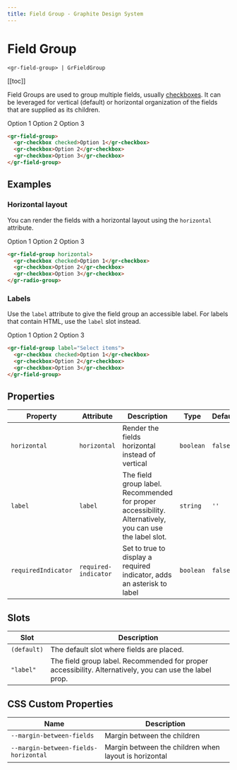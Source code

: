 ```yaml
---
title: Field Group - Graphite Design System
---
```


# Field Group

`<gr-field-group> | GrFieldGroup`

[[toc]]

Field Groups are used to group multiple fields, usually [checkboxes](/components/checkbox). It can be leveraged for vertical (default) or horizontal organization of the fields that are supplied as its children.

<div class="example-block">
  <gr-field-group>
    <gr-checkbox checked>Option 1</gr-checkbox>
    <gr-checkbox>Option 2</gr-checkbox>
    <gr-checkbox>Option 3</gr-checkbox>
  </gr-field-group>
</div>

```html
<gr-field-group>
  <gr-checkbox checked>Option 1</gr-checkbox>
  <gr-checkbox>Option 2</gr-checkbox>
  <gr-checkbox>Option 3</gr-checkbox>
</gr-field-group>
```

## Examples

### Horizontal layout

You can render the fields with a horizontal layout using the `horizontal` attribute.

<div class="example-block">
  <gr-field-group horizontal>
    <gr-checkbox checked>Option 1</gr-checkbox>
    <gr-checkbox>Option 2</gr-checkbox>
    <gr-checkbox>Option 3</gr-checkbox>
  </gr-field-group>
</div>

```html
<gr-field-group horizontal>
  <gr-checkbox checked>Option 1</gr-checkbox>
  <gr-checkbox>Option 2</gr-checkbox>
  <gr-checkbox>Option 3</gr-checkbox>
</gr-radio-group>
```

### Labels

Use the `label` attribute to give the field group an accessible label. For labels that contain HTML, use the `label` slot instead.

<div class="example-block">
  <gr-field-group label="Select items">
    <gr-checkbox checked>Option 1</gr-checkbox>
    <gr-checkbox>Option 2</gr-checkbox>
    <gr-checkbox>Option 3</gr-checkbox>
  </gr-field-group>
</div>

```html
<gr-field-group label="Select items">
  <gr-checkbox checked>Option 1</gr-checkbox>
  <gr-checkbox>Option 2</gr-checkbox>
  <gr-checkbox>Option 3</gr-checkbox>
</gr-field-group>
```

## Properties

| Property            | Attribute            | Description                                                                                             | Type      | Default |
| ------------------- | -------------------- | ------------------------------------------------------------------------------------------------------- | --------- | ------- |
| `horizontal`        | `horizontal`         | Render the fields horizontal instead of vertical                                                        | `boolean` | `false` |
| `label`             | `label`              | The field group label. Recommended for proper accessibility. Alternatively, you can use the label slot. | `string`  | `''`    |
| `requiredIndicator` | `required-indicator` | Set to true to display a required indicator, adds an asterisk to label                                  | `boolean` | `false` |

## Slots

| Slot        | Description                                                                                             |
| ----------- | ------------------------------------------------------------------------------------------------------- |
| `(default)` | The default slot where fields are placed.                                                               |
| `"label"`   | The field group label. Recommended for proper accessibility. Alternatively, you can use the label prop. |

## CSS Custom Properties

| Name                                 | Description                                           |
| ------------------------------------ | ----------------------------------------------------- |
| `--margin-between-fields`            | Margin between the children                           |
| `--margin-between-fields-horizontal` | Margin between the children when layout is horizontal |
